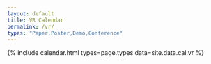 ```yaml
---
layout: default
title: VR Calendar
permalink: /vr/
types: "Paper,Poster,Demo,Conference"
---
```


{% include calendar.html
  types=page.types
  data=site.data.cal.vr
%}
